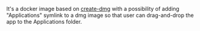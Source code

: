 It's a docker image based on [create-dmg](https://github.com/sporsh/docker-create-dmg) with
a possibility of adding "Applications" symlink to a dmg image so that user can drag-and-drop the app to the 
Applications folder.